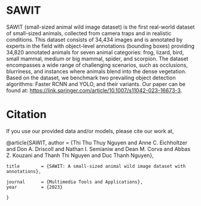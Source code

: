 # SAWIT

SAWIT (small-sized animal wild image dataset) is the first real-world dataset of small-sized animals, collected from camera traps and in realistic conditions. This dataset consists of 34,434 images and is annotated by experts in the field with object-level annotations (bounding boxes) providing 34,820 annotated animals for seven animal categories: frog, lizard, bird, small mammal, medium or big mammal, spider, and scorpion. The dataset encompasses a wide range of challenging scenarios, such as occlusions, blurriness, and instances where animals blend into the dense vegetation. Based on the dataset, we benchmark two prevailing object detection algorithms: Faster RCNN and YOLO, and their variants. Our paper can be found at: https://link.springer.com/article/10.1007/s11042-023-16673-3.

# Citation
If you use our provided data and/or models, please cite our work at,


@article{SAWIT,
    author       = {Thi Thu Thuy Nguyen and 
                  Anne C. Eichholtzer and 
                  Don A. Driscoll and 
                  Nathan I. Semianiw and 
                  Dean M. Corva and 
                  Abbas Z. Kouzani and 
                  Thanh Thi Nguyen and 
                  Duc Thanh Nguyen},
                  
    title        = {SAWIT: A small-sized animal wild image dataset with annotations}, 
  
    journal      = {Multimedia Tools and Applications},
    year         = {2023}
    
    }


